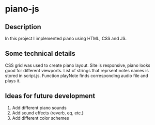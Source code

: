 # piano-js

## Description
In this project I implemented piano using HTML, CSS and JS.

## Some technical details
CSS grid was used to create piano layout. 
Site is responsive, piano looks good for different viewports.
List of strings that reprsent notes names is stored in script.js. Function playNote finds corresponding audio file and plays it.

## Ideas for future development
1. Add different piano sounds
2. Add sound effects (reverb, eq, etc.)
3. Add different color schemes
